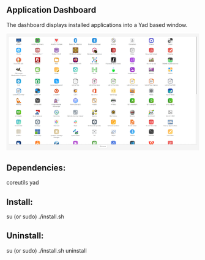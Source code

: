 ## Application Dashboard
The dashboard displays installed applications into a Yad based window. 

![dashboard](./screenshot.png)


Dependencies:
-------------
coreutils
yad

Install:
-------------
su (or sudo) 
./install.sh

Uninstall:
-------------
su (or sudo)
./install.sh uninstall

